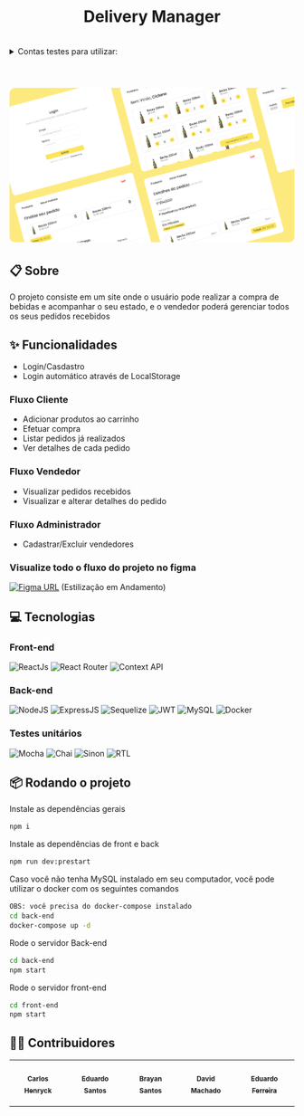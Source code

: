 <h1 align="center">Delivery Manager</h1>
<br/>

<details>
<summary>Contas testes para utilizar:</summary>

#### Administrador: 
**email**: adm@deliveryapp.com<br>
**senha**: --adm2@21!!--
  
 #### Vendedor: 
**email**: fulana@deliveryapp.com<br>
**senha**: fulana@123
  
 #### Cliente: 
**email**: zebirita@email.com<br>
**senha**: --zebirita--
</details>
<br/>
<h1 align="center">
  <img src="./apresentacao.png" alt="apresentação design" style="max-height:400px;border-radius:10px;"/>
</h1>

## 📋 Sobre
O projeto consiste em um site onde o usuário pode realizar a compra de bebidas e acompanhar o seu estado, e o vendedor poderá gerenciar todos os seus pedidos recebidos

## ✨ Funcionalidades
- Login/Casdastro
- Login automático através de LocalStorage
### Fluxo Cliente
- Adicionar produtos ao carrinho
- Efetuar compra
- Listar pedidos já realizados
- Ver detalhes de cada pedido
### Fluxo Vendedor
- Visualizar pedidos recebidos
- Visualizar e alterar detalhes do pedido
### Fluxo Administrador
- Cadastrar/Excluir vendedores

### Visualize todo o fluxo do projeto no figma
[![Figma URL](https://img.shields.io/twitter/url?label=Veja%20no%20figma&logo=figma&logoColor=%234B0082&url=https%3A%2F%2Fwww.figma.com%2Ffile%2FCzwzjVrmxmAngJy1AgvLhU%2FHiLife-Prot-Alta-Fidelidade%3Fnode-id%3D0%253A1)](https://www.figma.com/file/encAyJTwOGVvRtsIgPCpzP/Delivery-Manager?type=design&node-id=0%3A1&t=Qtr1L58SpUAEdSlg-1)
(Estilização em Andamento)

## 💻 Tecnologias
### Front-end
![ReactJs](https://img.shields.io/badge/React.js-0c3e6f?style=for-the-badge&logo=react&logoColor=white)
![React Router](https://img.shields.io/badge/react_router-black?style=for-the-badge&logo=react-router)
![Context API](https://img.shields.io/badge/Context_API-0c3e6f?style=for-the-badge&logo=react&logoColor=white)

### Back-end
![NodeJS](https://img.shields.io/badge/Node.js-43853D?style=for-the-badge&logo=node.js&logoColor=white)
![ExpressJS](https://img.shields.io/badge/Express.js-black?style=for-the-badge&logo=express)
![Sequelize](https://img.shields.io/badge/Sequelize-0C3E6F?style=for-the-badge&logo=sequelize)
![JWT](https://img.shields.io/badge/JWT-fb015b?style=for-the-badge&logo=JSONWebTokens)
![MySQL](https://img.shields.io/badge/MySQL-1C1C1C?style=for-the-badge&logo=mysql)
![Docker](https://img.shields.io/badge/docker%20-%230db7ed.svg?&style=for-the-badge&logo=docker&logoColor=white)

### Testes unitários
![Mocha](https://img.shields.io/badge/Mocha-825f40?style=for-the-badge&logo=mocha&logoColor=white)
![Chai](https://img.shields.io/badge/Chai-99070b?style=for-the-badge&logo=chai&logoColor=white)
![Sinon](https://img.shields.io/badge/Sinon-97c89b?style=for-the-badge&logo=sinon.js&logoColor=white)
![RTL](https://img.shields.io/badge/react_testing_library-b31413?style=for-the-badge&logo=rtl)

## 📦 Rodando o projeto

Instale as dependências gerais
```bash
npm i
```
Instale as dependências de front e back
```bash
npm run dev:prestart
```
Caso você não tenha MySQL instalado em seu computador, você pode utilizar o docker com os seguintes comandos
```bash
OBS: você precisa do docker-compose instalado
cd back-end
docker-compose up -d
```
Rode o servidor Back-end
```bash
cd back-end
npm start
```
Rode o servidor front-end
```bash
cd front-end
npm start
```

## 👨‍💻 Contribuidores
<table>
  <tr>
    <td align="center"><a href="https://github.com/CarlosHenryck" target="_blank" ><img style="border-radius: 50%;" src="https://avatars.githubusercontent.com/u/58481753?v=4s=400&u=0ba16a79456c2f250e7579cb388fa18c5c2d7d65&v=4" width="100px;" alt=""/><br /><sub><b>Carlos Henryck</b></sub></a> <br><br/>
    <td align="center"><a href="https://github.com/lobotelho22" target="_blank" ><img style="border-radius: 50%;" src="https://avatars.githubusercontent.com/u/99725896?v=4" width="100px;" alt=""/><br /><sub><b>Eduardo Santos</b></sub></a><br><br/>
</td>
<td align="center"><a href="https://github.com/Brayan-23" target="_blank" ><img style="border-radius: 50%;" src="https://avatars.githubusercontent.com/u/102385287?v=4" width="100px;" alt=""/><br /><sub><b>Brayan Santos</b></sub></a><br><br/>
</td>
 <td align="center"><a href="https://github.com/davidrmachado" target="_blank" ><img style="border-radius: 50%;" src="https://avatars.githubusercontent.com/u/102385665?v=4" width="100px;" alt=""/><br /><sub><b>David Machado</b></sub></a><br><br/>
<td align="center"><a href="https://github.com/Eduferreiragit" target="_blank" ><img style="border-radius: 50%;" src="https://avatars.githubusercontent.com/u/98242726?v=4" width="100px;" alt=""/><br /><sub><b>Eduardo Ferreira</b></sub></a><br><br/>
</td>
  </tr>
</table>
